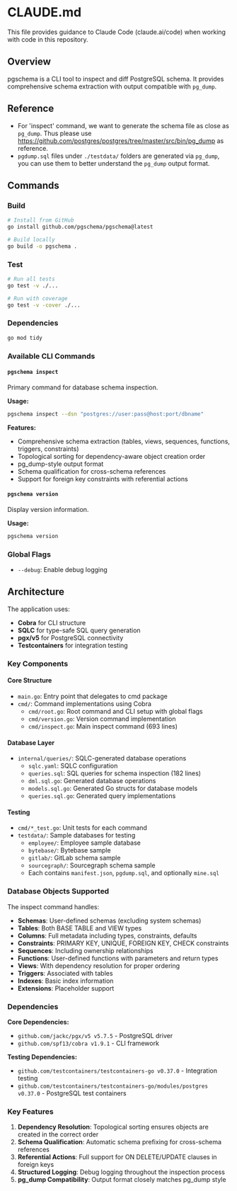 # CLAUDE.md

This file provides guidance to Claude Code (claude.ai/code) when working with code in this repository.

## Overview

pgschema is a CLI tool to inspect and diff PostgreSQL schema. It provides comprehensive schema extraction with output compatible with `pg_dump`.

## Reference

- For 'inspect' command, we want to generate the schema file as close as `pg_dump`. Thus please use https://github.com/postgres/postgres/tree/master/src/bin/pg_dump as reference.
- `pgdump.sql` files under `./testdata/` folders are generated via `pg_dump`, you can use them to better understand the `pg_dump` output format.

## Commands

### Build
```bash
# Install from GitHub
go install github.com/pgschema/pgschema@latest

# Build locally
go build -o pgschema .
```

### Test
```bash
# Run all tests
go test -v ./...

# Run with coverage
go test -v -cover ./...
```

### Dependencies
```bash
go mod tidy
```

### Available CLI Commands

#### `pgschema inspect`
Primary command for database schema inspection.

**Usage:**
```bash
pgschema inspect --dsn "postgres://user:pass@host:port/dbname"
```

**Features:**
- Comprehensive schema extraction (tables, views, sequences, functions, triggers, constraints)
- Topological sorting for dependency-aware object creation order
- pg_dump-style output format
- Schema qualification for cross-schema references
- Support for foreign key constraints with referential actions

#### `pgschema version`
Display version information.

**Usage:**
```bash
pgschema version
```

### Global Flags
- `--debug`: Enable debug logging

## Architecture

The application uses:
- **Cobra** for CLI structure
- **SQLC** for type-safe SQL query generation
- **pgx/v5** for PostgreSQL connectivity
- **Testcontainers** for integration testing

### Key Components

#### Core Structure
- `main.go`: Entry point that delegates to cmd package
- `cmd/`: Command implementations using Cobra
  - `cmd/root.go`: Root command and CLI setup with global flags
  - `cmd/version.go`: Version command implementation
  - `cmd/inspect.go`: Main inspect command (693 lines)

#### Database Layer
- `internal/queries/`: SQLC-generated database operations
  - `sqlc.yaml`: SQLC configuration
  - `queries.sql`: SQL queries for schema inspection (182 lines)
  - `dml.sql.go`: Generated database operations
  - `models.sql.go`: Generated Go structs for database models
  - `queries.sql.go`: Generated query implementations

#### Testing
- `cmd/*_test.go`: Unit tests for each command
- `testdata/`: Sample databases for testing
  - `employee/`: Employee sample database
  - `bytebase/`: Bytebase sample
  - `gitlab/`: GitLab schema sample
  - `sourcegraph/`: Sourcegraph schema sample
  - Each contains `manifest.json`, `pgdump.sql`, and optionally `mine.sql`

### Database Objects Supported

The inspect command handles:
- **Schemas**: User-defined schemas (excluding system schemas)
- **Tables**: Both BASE TABLE and VIEW types
- **Columns**: Full metadata including types, constraints, defaults
- **Constraints**: PRIMARY KEY, UNIQUE, FOREIGN KEY, CHECK constraints
- **Sequences**: Including ownership relationships
- **Functions**: User-defined functions with parameters and return types
- **Views**: With dependency resolution for proper ordering
- **Triggers**: Associated with tables
- **Indexes**: Basic index information
- **Extensions**: Placeholder support

### Dependencies

**Core Dependencies:**
- `github.com/jackc/pgx/v5 v5.7.5` - PostgreSQL driver
- `github.com/spf13/cobra v1.9.1` - CLI framework

**Testing Dependencies:**
- `github.com/testcontainers/testcontainers-go v0.37.0` - Integration testing
- `github.com/testcontainers/testcontainers-go/modules/postgres v0.37.0` - PostgreSQL test containers

### Key Features

1. **Dependency Resolution**: Topological sorting ensures objects are created in the correct order
2. **Schema Qualification**: Automatic schema prefixing for cross-schema references
3. **Referential Actions**: Full support for ON DELETE/UPDATE clauses in foreign keys
4. **Structured Logging**: Debug logging throughout the inspection process
5. **pg_dump Compatibility**: Output format closely matches pg_dump style